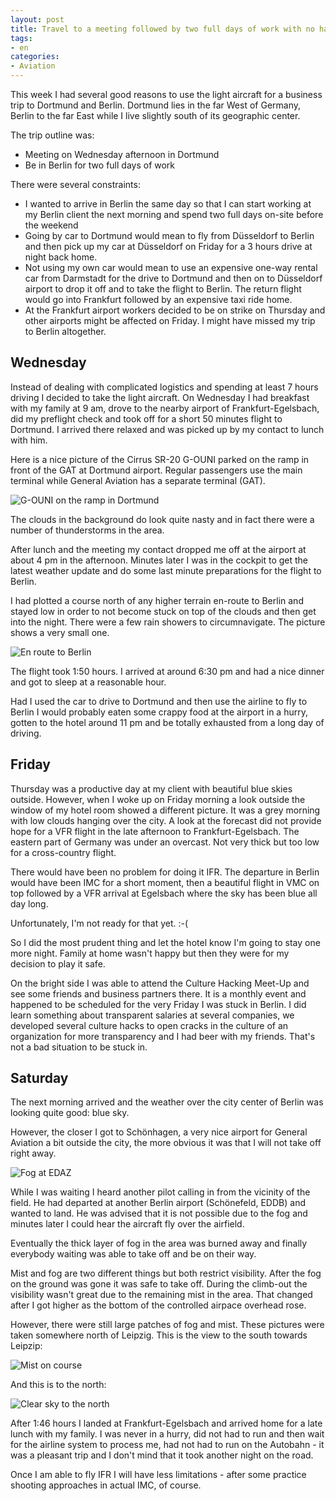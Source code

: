 ```yaml
---
layout: post
title: Travel to a meeting followed by two full days of work with no hassle
tags:
- en
categories:
- Aviation
---
```

This week I had several good reasons to use the light aircraft for a business trip to Dortmund and Berlin. Dortmund lies in the far West of Germany, Berlin to  the far East while I live slightly south of its geographic center.

The trip outline was:

- Meeting on Wednesday afternoon in Dortmund
- Be in Berlin for two full days of work

There were several constraints:

- I wanted to arrive in Berlin the same day so that I can start working at my Berlin client the next morning and spend two full days on-site before the weekend
- Going by car to Dortmund would mean to fly from Düsseldorf to Berlin and then pick up my car at Düsseldorf on Friday for a 3 hours drive at night back home.
- Not using my own car would mean to use an expensive one-way rental car from Darmstadt for the drive to Dortmund and then on to Düsseldorf airport to drop it off and to take the flight to Berlin. The return flight would go into Frankfurt followed by an expensive taxi ride home.
- At the Frankfurt airport workers decided to be on strike on Thursday and other airports might be affected on Friday. I might have missed my trip to Berlin altogether.

## Wednesday

Instead of dealing with complicated logistics and spending at least 7 hours driving I decided to take the light aircraft. On Wednesday I had breakfast with my family at 9 am, drove to the nearby airport of Frankfurt-Egelsbach, did my preflight check and took off for a short 50 minutes flight to Dortmund. I arrived there relaxed and was picked up by my contact to lunch with him.

Here is a nice picture of the Cirrus SR-20 G-OUNI parked on the ramp in front of the GAT at Dortmund airport. Regular passengers use the main terminal while General Aviation has a separate terminal (GAT).

![G-OUNI on the ramp in Dortmund](/img/posts/edlw-edaz-2014-03/2014-03-26-12.23.39.jpg)

The clouds in the background do look quite nasty and in fact there were a number of thunderstorms in the area.

After lunch and the meeting my contact dropped me off at the airport at about 4 pm in the afternoon. Minutes later I was in the cockpit to get the latest weather update and do some last minute preparations for the flight to Berlin.

I had plotted a course north of any higher terrain en-route to Berlin and stayed low in order to not become stuck on top of the clouds and then get into the night. There were a few rain showers to circumnavigate. The picture shows a very small one.

![En route to Berlin](/img/posts/edlw-edaz-2014-03/2014-03-26-17.29.04.jpg)

The flight took 1:50 hours. I arrived at around 6:30 pm and had a nice dinner and got to sleep at a reasonable hour. 

Had I used the car to drive to Dortmund and then use the airline to fly to Berlin I would probably eaten some crappy food at the airport in a hurry, gotten to the hotel around 11 pm and be totally exhausted from a long day of driving.

## Friday

Thursday was a productive day at my client with beautiful blue skies outside. However, when I woke up on Friday morning a look outside the window of my hotel room showed a different picture. It was a grey morning with low clouds hanging over the city. A look at the forecast did not provide hope for a VFR flight in the late afternoon to Frankfurt-Egelsbach. The eastern part of Germany was under an overcast. Not very thick but too low for a cross-country flight.

There would have been no problem for doing it IFR. The departure in Berlin would have been IMC for a short moment, then a beautiful flight in VMC on top followed by a VFR arrival at Egelsbach where the sky has been blue all day long. 

Unfortunately, I'm not ready for that yet. :-(

So I did the most prudent thing and let the hotel know I'm going to stay one more night. Family at home wasn't happy but then they were for my decision to play it safe.

On the bright side I was able to attend the Culture Hacking Meet-Up and see some friends and business partners there. It is a monthly event and happened to be scheduled for the very Friday I was stuck in Berlin. I did learn something about transparent salaries at several companies, we developed several culture hacks to open cracks in the culture of an organization for more transparency and I had beer with my friends. That's not a bad situation to be stuck in.

## Saturday

The next morning arrived and the weather over the city center of Berlin was looking quite good: blue sky.

However, the closer I got to Schönhagen, a very nice airport for General Aviation a bit outside the city, the more obvious it was that I will not take off right away.

![Fog at EDAZ](/img/posts/edlw-edaz-2014-03/2014-03-29-10.18.53.jpg)

While I was waiting I heard another pilot calling in from the vicinity of the field. He had departed at another Berlin airport (Schönefeld, EDDB) and wanted to land. He was advised that it is not possible due to the fog and minutes later I could hear the aircraft fly over the airfield.

Eventually the thick layer of fog in the area was burned away and finally everybody waiting was able to take off and be on their way.

Mist and fog are two different things but both restrict visibility. After the fog on the ground was gone it was safe to take off. During the climb-out the visibility wasn't great due to the remaining mist in the area. That changed after I got higher as the bottom of the controlled airpace overhead rose. 

However, there were still large patches of fog and mist. These pictures were taken somewhere north of Leipzig. This is the view to the south towards Leipzip:

![Mist on course](/img/posts/edlw-edaz-2014-03/2014-03-29-13.05.07.jpg)

And this is to the north:

![Clear sky to the north](/img/posts/edlw-edaz-2014-03/2014-03-29-13.05.22.jpg)

After 1:46 hours I landed at Frankfurt-Egelsbach and arrived home for a late lunch with my family. I was never in a hurry, did not had to run and then wait for the airline system to process me, had not had to run on the Autobahn - it was a pleasant trip and I don't mind that it took another night on the road.

Once I am able to fly IFR I will have less limitations - after some practice shooting approaches in actual IMC, of course.
